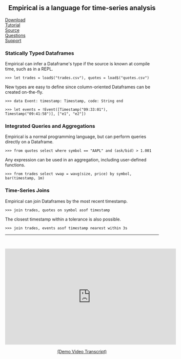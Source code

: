 <center>
<h2>Empirical is a language for time-series analysis</h2>
</center>

<div class="container">
<div class="item"><a href="download.html" class="button">Download</a></div>
<div class="item"><a href="tutorial.html" class="button">Tutorial</a></div>
<div class="item"><a href="https://github.com/empirical-soft/empirical-lang" class="button">Source</a></div>
<div class="item"><a href="https://stackoverflow.com/questions/tagged/empirical-lang" class="button">Questions</a></div>
<div class="item"><a href="mailto:sales@empirical-soft.com" class="button">Support</a></div>
</div>

### Statically Typed Dataframes

Empirical can infer a Dataframe's type if the source is known at compile time, such as in a REPL.

```
>>> let trades = load$("trades.csv"), quotes = load$("quotes.csv")
```

New types are easy to define since column-oriented Dataframes can be created on-the-fly.

```
>>> data Event: timestamp: Timestamp, code: String end

>>> let events = !Event([Timestamp("09:33:01"), Timestamp("09:41:58")], ["e1", "e2"])
```

### Integrated Queries and Aggregations

Empirical is a normal programming language, but can perform queries directly on a Dataframe.

```
>>> from quotes select where symbol == "AAPL" and (ask/bid) > 1.001
```

Any expression can be used in an aggregation, including user-defined functions.

```
>>> from trades select vwap = wavg(size, price) by symbol, bar(timestamp, 1m)
```

### Time-Series Joins

Empirical can join Dataframes by the most recent timestamp.

```
>>> join trades, quotes on symbol asof timestamp
```

The closest timestamp within a tolerance is also possible.

```
>>> join trades, events asof timestamp nearest within 3s
```

----

<br/>

<center>
<p>
<iframe width="560" height="315" src="https://www.youtube.com/embed/hoY5IKQliBY" frameborder="0" allow="accelerometer; autoplay; encrypted-media; gyroscope; picture-in-picture" allowfullscreen></iframe>
</p>
<p><a href="demo.html">(Demo Video Transcript)</a></p>
</center>
